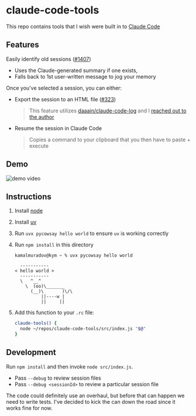 # claude-code-tools

This repo contains tools that I wish were built in to [Claude Code](https://claude.ai/code)

## Features

Easily identify old sessions ([#1407](https://github.com/anthropics/claude-code/issues/1407))

- Uses the Claude-generated summary if one exists,
- Falls back to 1st user-written message to jog your memory

Once you've selected a session, you can either:

- Export the session to an HTML file ([#323](https://github.com/anthropics/claude-code/issues/323))

  > This feature utilizes [daaain/claude-code-log](https://github.com/daaain/claude-code-log) and I [reached out to the author](https://github.com/daaain/claude-code-log/issues/6)

- Resume the session in Claude Code

  > Copies a command to your clipboard that you then have to paste + execute

## Demo

![demo video](https://github.com/user-attachments/assets/75d64b3b-1a5b-4f4e-b1aa-68bea4e43a90)

## Instructions

1. Install [node](https://nodejs.org/en)

1. Install [uv](https://docs.astral.sh/uv/)

1. Run `uvx pycowsay hello world` to ensure `uv` is working correctly

1. Run `npm install` in this directory

   ```
   kamalmuradov@kym ~ % uvx pycowsay hello world

     -----------
   < hello world >
     -----------
     \   ^__^
       \  (oo)\_______
         (__)\       )\/\
             ||----w |
             ||     ||
   ```

1. Add this function to your `.rc` file:

   ```bash
   claude-tools() {
     node ~/repos/claude-code-tools/src/index.js "$@"
   }
   ```

## Development

Run `npm install` and then invoke `node src/index.js`.

- Pass `--debug` to review session files
- Pass `--debug <sessionId>` to review a particular session file

The code could definitely use an overhaul, but before that can happen we need to write tests. I've decided to kick the can down the road since it works fine for now.

